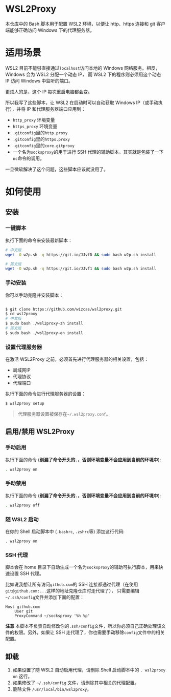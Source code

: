 # WSL2Proxy

本仓库中的 Bash 脚本用于配置 WSL2 环境，以便让 http、https 连接和 git 客户端能够正确访问 Windows 下的代理服务器。

# 适用场景

WSL2 目前不能够直接通过`localhost`访问本地的 Windows 网络服务。相反，Windows 会为 WSL2 分配一个动态 IP，
而 WSL2 下的程序则必须用这个动态 IP 访问 Windows 中监听的端口。

更烦人的是，这个 IP 每次重启电脑都会变。

所以我写了这些脚本，让 WSL2 在启动时可以自动获取 Windows IP（或手动执行），并将 IP 和代理服务器端口应用到：

-   `http_proxy` 环境变量
-   `https_proxy` 环境变量
-   `.gitconfig`里的`http.proxy`
-   `.gitconfig`里的`https.proxy`
-   `.gitconfig`里的`core.gitproxy`
-   一个名为`socksproxy`的用于进行 SSH 代理的辅助脚本。其实就是包装了一下`nc`命令的调用。

一旦微软解决了这个问题，这些脚本应该就没用了。

# 如何使用

## 安装

### 一键脚本

执行下面的命令来安装最新脚本：

```bash
# 中文版
wget -O w2p.sh -q https://git.io/JJvfD && sudo bash w2p.sh install

# 英文版
wget -O w2p.sh -q https://git.io/JJvf1 && sudo bash w2p.sh install
```

### 手动安装

你可以手动克隆并安装脚本：

```bash

$ git clone https://github.com/wizcas/wsl2proxy.git
$ cd wsl2proxy
# 中文版
$ sudo bash ./wsl2proxy-zh install
# 英文版
$ sudo bash ./wsl2proxy-en install

```

### 设置代理服务器

在激活 WSL2Proxy 之前，必须首先进行代理服务器的相关设置，包括：

-    局域网IP
-   代理协议
-   代理端口


执行下面的命令进行代理服务器的设置：

```bash
$ wsl2proxy setup
```

> 代理服务器设置被保存在`~/.wsl2proxy.conf`。

## 启用/禁用 WSL2Proxy

### 手动启用

执行下面的命令 (**别漏了命令开头的`.`，否则环境变量不会应用到当前的环境中**):

```bash
. wsl2proxy on
```

### 手动禁用

执行下面的命令 (**别漏了命令开头的`.`，否则环境变量不会应用到当前的环境中**):

```bash
. wsl2proxy off
```

### 随 WSL2 启动

在你的 Shell 启动脚本中 (`.bashrc`, `.zshrc`等) 添加这行代码:

```
. wsl2proxy on
```

### SSH 代理

脚本会在 home 目录下自动生成一个名为`socksproxy`的辅助可执行脚本，用来快速设置 SSH 代理。

比如说我想让所有访问`github.com`的 SSH 连接都通过代理（在使用`git@github.com:...`这样的地址克隆仓库时走代理了），
只需要编辑`~/.ssh/config`文件并添加下面的配置：

```
Host github.com
    User git
    ProxyCommand ~/socksproxy '%h %p'
```

**注意** 本脚本不负责自动修改你的`.ssh/config`文件，所以你必须自己正确处理该文件的权限。另外，如果让 SSH
走代理了，你也需要手动移除`config`文件中的相关配置。

## 卸载

1. 如果设置了随 WSL2 自动启用代理，请删除 Shell 启动脚本中的 `. wsl2proxy on` 这行。
2. 如果修改了 `~/.ssh/config` 文件，请删除其中相关的代理配置。
3. 删除文件 `/usr/local/bin/wsl2proxy`。
